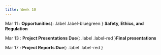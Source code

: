 ```yaml
---
title: Week 10
---
```


Mar 11
: **Opportunities**{: .label .label-bluegreen } **Safety, Ethics, and Regulation**

Mar 13
: **Project Presentations Due**{: .label .label-red }**Final presentations**

Mar 17
: **Project Reports Due**{: .label .label-red }
